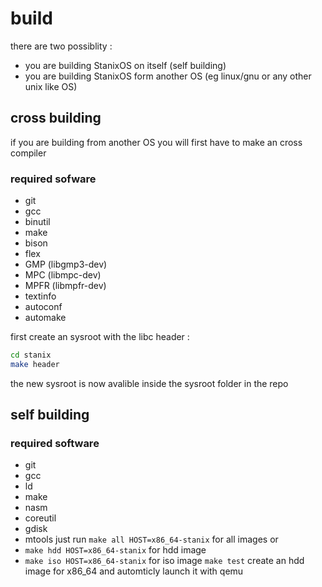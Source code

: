 # build
there are two possiblity : 
- you are building StanixOS on itself (self building)
- you are building StanixOS form another OS (eg linux/gnu or any other unix like OS)
## cross building
if you are building from another OS you will first have to make an cross compiler  
### required sofware
- git
- gcc
- binutil
- make
- bison
- flex
- GMP (libgmp3-dev)
- MPC (libmpc-dev)
- MPFR (libmpfr-dev)
- textinfo
- autoconf
- automake

first create an sysroot with the libc header : 
```sh
cd stanix
make header
```
the new sysroot is now avalible inside the sysroot folder in the repo
## self building
### required software
- git
- gcc
- ld
- make
- nasm
- coreutil
- gdisk
- mtools
just run `make all HOST=x86_64-stanix` for all images or
- `make hdd HOST=x86_64-stanix` for hdd image
- `make iso HOST=x86_64-stanix` for iso image
`make test` create an hdd image for x86_64 and automticly launch it with qemu